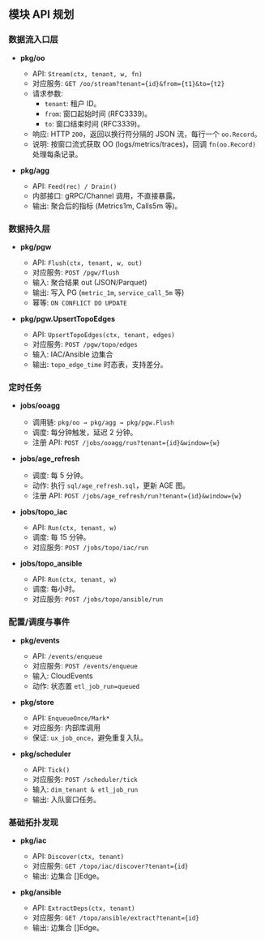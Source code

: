 ## 模块 API 规划

### 数据流入口层

- **pkg/oo**
  - API: `Stream(ctx, tenant, w, fn)`
  - 对应服务: `GET /oo/stream?tenant={id}&from={t1}&to={t2}`
  - 请求参数:
    - `tenant`: 租户 ID。
    - `from`: 窗口起始时间 (RFC3339)。
    - `to`: 窗口结束时间 (RFC3339)。
  - 响应: HTTP `200`，返回以换行符分隔的 JSON 流，每行一个 `oo.Record`。
  - 说明: 按窗口流式获取 OO (logs/metrics/traces)，回调 `fn(oo.Record)` 处理每条记录。

- **pkg/agg**
  - API: `Feed(rec) / Drain()`
  - 内部接口: gRPC/Channel 调用，不直接暴露。
  - 输出: 聚合后的指标 (Metrics1m, Calls5m 等)。

### 数据持久层

- **pkg/pgw**
  - API: `Flush(ctx, tenant, w, out)`
  - 对应服务: `POST /pgw/flush`
  - 输入: 聚合结果 out (JSON/Parquet)
  - 输出: 写入 PG (`metric_1m`, `service_call_5m` 等)
  - 幂等: `ON CONFLICT DO UPDATE`

- **pkg/pgw.UpsertTopoEdges**
  - API: `UpsertTopoEdges(ctx, tenant, edges)`
  - 对应服务: `POST /pgw/topo/edges`
  - 输入: IAC/Ansible 边集合
  - 输出: `topo_edge_time` 时态表，支持差分。

### 定时任务

- **jobs/ooagg**
  - 调用链: `pkg/oo → pkg/agg → pkg/pgw.Flush`
  - 调度: 每分钟触发，延迟 2 分钟。
  - 注册 API: `POST /jobs/ooagg/run?tenant={id}&window={w}`

- **jobs/age_refresh**
  - 调度: 每 5 分钟。
  - 动作: 执行 `sql/age_refresh.sql`，更新 AGE 图。
  - 注册 API: `POST /jobs/age_refresh/run?tenant={id}&window={w}`

- **jobs/topo_iac**
  - API: `Run(ctx, tenant, w)`
  - 调度: 每 15 分钟。
  - 对应服务: `POST /jobs/topo/iac/run`

- **jobs/topo_ansible**
  - API: `Run(ctx, tenant, w)`
  - 调度: 每小时。
  - 对应服务: `POST /jobs/topo/ansible/run`

### 配置/调度与事件

- **pkg/events**
  - API: `/events/enqueue`
  - 对应服务: `POST /events/enqueue`
  - 输入: CloudEvents
  - 动作: 状态置 `etl_job_run=queued`

- **pkg/store**
  - API: `EnqueueOnce/Mark*`
  - 对应服务: 内部库调用
  - 保证: `ux_job_once`，避免重复入队。

- **pkg/scheduler**
  - API: `Tick()`
  - 对应服务: `POST /scheduler/tick`
  - 输入: `dim_tenant & etl_job_run`
  - 输出: 入队窗口任务。

### 基础拓扑发现

- **pkg/iac**
  - API: `Discover(ctx, tenant)`
  - 对应服务: `GET /topo/iac/discover?tenant={id}`
  - 输出: 边集合 []Edge。

- **pkg/ansible**
  - API: `ExtractDeps(ctx, tenant)`
  - 对应服务: `GET /topo/ansible/extract?tenant={id}`
  - 输出: 边集合 []Edge。
